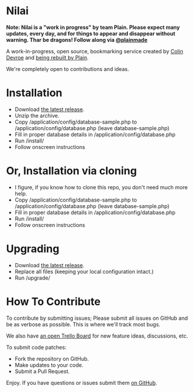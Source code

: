 Nilai
=======

**Note: Nilai is a "work in progress" by team Plain. Please expect many updates, every day, and for things to appear and disappear without warning. Thar be dragons! Follow along via [@plainmade](http://twitter.com/plainmade)**

A work-in-progress, open source, bookmarking service created by [Colin Devroe](http://colin.getbarley.com/) and [being rebuilt by Plain](http://plainmade.com/blog/7020/).

We're completely open to contributions and ideas.

Installation
==

- Download [the latest release](https://github.com/plainmade/nilai/releases).
- Unzip the archive.
- Copy /application/config/database-sample.php to /application/config/database.php (leave database-sample.php)
- Fill in proper database details in /application/config/database.php
- Run /install/
- Follow onscreen instructions

Or, Installation via cloning
==

- I figure, if you know how to clone this repo, you don't need much more help.
- Copy /application/config/database-sample.php to /application/config/database.php (leave database-sample.php)
- Fill in proper database details in /application/config/database.php
- Run /install/
- Follow onscreen instructions

Upgrading
== 

- Download [the latest release](https://github.com/plainmade/nilai/releases).
- Replace all files (keeping your local configuration intact.)
- Run /upgrade/

How To Contribute
==

To contribute by submitting issues; Please submit all issues on GitHub and be as verbose as possible. This is where we'll track most bugs.

We also have [an open Trello Board](https://trello.com/b/Tdx9o1X6) for new feature ideas, discussions, etc.

To submit code patches:

- Fork the repository on GitHub.
- Make updates to your code.
- Submit a Pull Request.

Enjoy. If you have questions or issues submit them [on GitHub](http://github.com/plainmade/nilai).